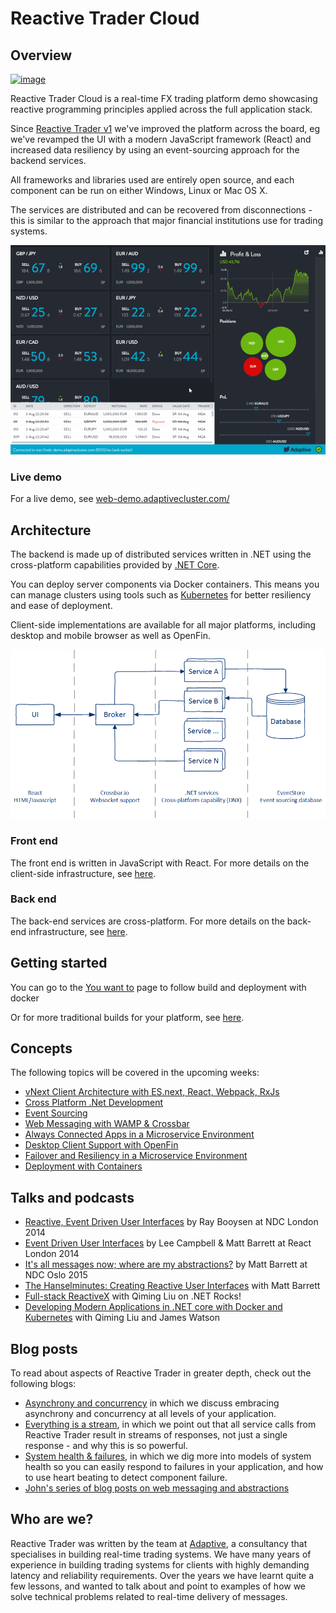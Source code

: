 # Reactive Trader Cloud

## Overview

[![image](https://raw.githubusercontent.com/AdaptiveConsulting/ReactiveTrader/master/images/adaptive-logo.png)](http://weareadaptive.com/)

Reactive Trader Cloud is a real-time FX trading platform demo showcasing reactive programming principles applied across the full application stack.

Since [Reactive Trader v1](https://github.com/AdaptiveConsulting/ReactiveTrader) we've improved the platform across the board, eg we've revamped the UI with a modern JavaScript framework (React) and increased data resiliency by using an event-sourcing approach for the backend services.

All frameworks and libraries used are entirely open source, and each component can be run on either Windows, Linux or Mac OS X.

The services are distributed and can be recovered from disconnections - this is similar to the approach that major financial institutions use for trading systems.

![image](https://raw.githubusercontent.com/AdaptiveConsulting/ReactiveTraderCloud/master/docs/reactive-trader-screencapture.gif)

### Live demo
For a live demo, see [web-demo.adaptivecluster.com/](https://web-demo.adaptivecluster.com/)

## Architecture

The backend is made up of distributed services written in .NET using the cross-platform capabilities provided by [.NET Core](https://dotnet.github.io).

You can deploy server components via Docker containers. This means you can manage clusters using tools such as [Kubernetes](http://kubernetes.io/) for better resiliency and ease of deployment.

Client-side implementations are available for all major platforms, including desktop and mobile browser as well as OpenFin.

![Architecture Overview](https://raw.githubusercontent.com/AdaptiveConsulting/ReactiveTraderCloud/master/docs/ArchitectureOverview.png)

### Front end

The front end is written in JavaScript with React. For more details on the client-side infrastructure, see [here](https://github.com/AdaptiveConsulting/ReactiveTraderCloud/blob/master/docs/client.md).

### Back end

The back-end services are cross-platform. For more details on the back-end infrastructure, see [here](https://github.com/AdaptiveConsulting/ReactiveTraderCloud/blob/master/docs/server.md).

## Getting started
You can go to the [You want to](https://github.com/AdaptiveConsulting/ReactiveTraderCloud/blob/master/docs/deployment/readme.md) page to follow build and deployment with docker

Or for more traditional builds for your platform, see [here](https://github.com/AdaptiveConsulting/ReactiveTraderCloud/blob/master/docs/setup/getting-started.md).

## Concepts

The following topics will be covered in the upcoming weeks:

+ [vNext Client Architecture with ES.next, React, Webpack, RxJs](https://github.com/AdaptiveConsulting/ReactiveTraderCloud/blob/master/docs/articles/vNextClientArchitecture.md)
+ [Cross Platform .Net Development](https://github.com/AdaptiveConsulting/ReactiveTraderCloud/blob/master/docs/articles/dotnet.md)
+ [Event Sourcing](https://github.com/AdaptiveConsulting/ReactiveTraderCloud/blob/master/docs/articles/eventSourcing.md)
+ [Web Messaging with WAMP & Crossbar](https://github.com/AdaptiveConsulting/ReactiveTraderCloud/blob/master/docs/articles/webMessaging.md)
+ [Always Connected Apps in a Microservice Environment](https://github.com/AdaptiveConsulting/ReactiveTraderCloud/blob/master/docs/articles/alwaysConnectedApps.md)
+ [Desktop Client Support with OpenFin](https://github.com/AdaptiveConsulting/ReactiveTraderCloud/blob/master/docs/articles/desktopClientWithOpenFin.md)
+ [Failover and Resiliency in a Microservice Environment](https://github.com/AdaptiveConsulting/ReactiveTraderCloud/blob/master/docs/articles/failOverAndResiliency.md)
+ [Deployment with Containers](https://github.com/AdaptiveConsulting/ReactiveTraderCloud/blob/master/docs/articles/deploymentWithContainers.md)

## Talks and podcasts

+ [Reactive, Event Driven User Interfaces](https://vimeo.com/113716036) by Ray Booysen at NDC London 2014
+ [Event Driven User Interfaces](https://youtu.be/Tp5mRlHwZ7M) by Lee Campbell & Matt Barrett at React London 2014
+ [It's all messages now; where are my abstractions?](http://www.codesleuth.co.uk/notes/ndcoslo2015/Its-all-messages-now;-where-are-my-absractions.html) by Matt Barrett at NDC Oslo 2015
+ [The Hanselminutes: Creating Reactive User Interfaces](http://hanselminutes.com/428/creating-reactive-user-interfaces-with-adaptive-consultings-reactive-trader) with Matt Barrett
+ [Full-stack ReactiveX](http://dotnetrocks.com/?show=1333) with Qiming Liu on .NET Rocks!
+ [Developing Modern Applications in .NET core with Docker and Kubernetes](https://www.youtube.com/watch?v=70hcZO3zpnc) with Qiming Liu and James Watson

## Blog posts

To read about aspects of Reactive Trader in greater depth, check out the following blogs:
+ [Asynchrony and concurrency](http://weareadaptive.com/blog/2014/04/18/asynchrony-concurrency/) in which we discuss embracing asynchrony and concurrency at all levels of your application.
+ [Everything is a stream](http://weareadaptive.com/blog/2014/05/05/everything-is-a-stream/), in which we point out that all service calls from Reactive Trader result in streams of responses, not just a single response - and why this is so powerful.
+ [System health & failures](http://weareadaptive.com/blog/2014/06/16/system-health-failures/), in which we dig more into models of system health so you can easily respond to failures in your application, and how to use heart beating to detect component failure.
+ [John's series of blog posts on web messaging and abstractions](http://weareadaptive.com/blog/2015/06/15/series-of-blog-posts/)

## Who are we?

Reactive Trader was written by the team at [Adaptive](http://weareadaptive.com/), a consultancy that specialises in building real-time trading systems. We have many years of experience in building trading systems for clients with highly demanding latency and reliability requirements. Over the years we have learnt quite a few lessons, and wanted to talk about and point to examples of how we solve technical problems related to real-time delivery of messages.

